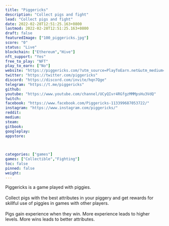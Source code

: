 ```yaml
---
title: "Piggericks"
description: "Collect pigs and fight"
lead: "Collect pigs and fight"
date: 2022-02-28T12:51:25.163+0800
lastmod: 2022-02-28T12:51:25.163+0800
draft: false
featuredImage: ["100_piggericks.jpg"]
score: "0"
status: "Live"
blockchain: ["Ethereum","Hive"]
nft_support: "Yes"
free_to_play: "NFT"
play_to_earn: ["No"]
website: "https://piggericks.com/?utm_source=PlayToEarn.net&utm_medium=organic&utm_campaign=gamepage"
twitter: "https://twitter.com/piggericks"
discord: "https://discord.com/invite/hqn7Qge"
telegram: "https://t.me/piggericks"
github: 
youtube: "https://www.youtube.com/channel/UCyQIvr4RGfgzMMMpsHu3VdQ"
twitch: 
facebook: "https://www.facebook.com/Piggericks-113399687053722/"
instagram: "https://www.instagram.com/piggericks/"
reddit: 
medium: 
steam: 
gitbook: 
googleplay: 
appstore: 

  
    
categories: ["games"]
games: ["Collectible","Fighting"]
toc: false
pinned: false
weight: 
---
```

Piggericks is a game played with piggies.<br> <br> Collect pigs with the best attributes in your piggery and get rewards for skillful use of piggies in games with other players.<br> <br> Pigs gain experience when they win. More experience leads to higher levels. More wins leads to better attributes.